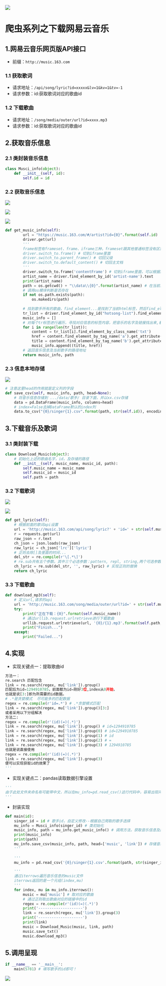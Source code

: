 
![](http://p20tr36iw.bkt.clouddn.com/py_scrapy_music.png)

<!--more-->

# 爬虫系列之下载网易云音乐

## 1.网易云音乐网页版API接口

- 前缀：`http://music.163.com`

### 1.1  获取歌词

- 请求地址：`/api/song/lyric?id=xxxxx&lv=1&kv=1&tv=-1`
- 请求参数：id:获取歌词对应的歌曲id

### 1.2 下载歌曲

- 请求地址：`/song/media/outer/url?id=xxxx.mp3`
- 请求参数：id:获取歌词对应的歌曲id

## 2.获取音乐信息

### 2.1 类封装音乐信息

```python
class Musci_info(object):
    def __init__(self, id):
        self.id = id
```

### 2.2 获取音乐信息

![](http://p20tr36iw.bkt.clouddn.com/py_look.png)

![](http://p20tr36iw.bkt.clouddn.com/song.png)

![](http://p20tr36iw.bkt.clouddn.com/py_tx.png)

```python
def get_music_info(self):
        url = "https://music.163.com/#/artist?id={0}".format(self.id)
        driver.get(url)
        '''
        frame标签有frameset、frame、iframe三种，frameset跟其他普通标签没有区别，不会影响到正常的定位，而frame与iframe对selenium定位而言是一样的，selenium有一组方法对frame进行操作。
        driver.switch_to.frame() # 切到iframe里面
        driver.switch_to.parent_frame() # 切回父级
        driver.switch_to.default_content() # 切回主文档
        '''
        driver.switch_to.frame('contentFrame') # 切到iframe里面，可以根据id或name值来定位，这里是根据name值定位，看上述图1
        artist_name = driver.find_element_by_id('artist-name').text
        print(artist_name)
        path = os.getcwd() + "\\data\\{0}".format(artist_name) # 在当前工作路径下创建一个/data/歌手名字文件夹，例如:...../data/薛之谦
        # 调用os模块判断是否存在
        if not os.path.exists(path):
            os.makedirs(path)
	    
        # 找到歌手所有的歌曲，find_element...是找到了当前html标签，然后find_elements...多了个s，这里返回一个包含多个歌曲信息的list,每个list里面有多个tr标签。一个tr对应一个歌曲，看上述图2
        tr_list = driver.find_element_by_id("hotsong-list").find_elements_by_tag_name("tr")
        music_info = []
        # 对每个tr标签进行遍历，寻找对应信息的标签内容，把音乐的名字及链接找出来,看上述图3
        for i in range(len(tr_list)):
            content = tr_list[i].find_element_by_class_name('txt')
            href = content.find_element_by_tag_name('a').get_attribute('href')
            title = content.find_element_by_tag_name('b').get_attribute('title')
            music_info.append((title, href))
        # 返回音乐信息及当前歌手的路径地址
        return music_info, path
```

### 2.3 信息本地存储

![](http://p20tr36iw.bkt.clouddn.com/xzq_csv.png)

```python
# 注意这里head的作用就是定义列的字段
def save_csv(self, music_info, path, head=None):
    # 将音乐信息存储到 .../data/歌手/ 目录下面，并以xx.csv存储
    data = pd.DataFrame(music_info, columns=head)
    # index=False去掉DataFrame默认的index列
    data.to_csv("{0}/singer{1}.csv".format(path, str(self.id)), encoding="utf-8", index=False)  

```

## 3.下载音乐及歌词

### 3.1 类封装下载

```python
class Download_Music(object):
    # 初始化上述的歌曲名字，id，及存储的路径
    def __init__(self, music_name, music_id, path):
        self.music_name = music_name
        self.music_id = music_id
        self.path = path
```

### 3.2 下载歌词

![](http://p20tr36iw.bkt.clouddn.com/lyric.png)

![](http://p20tr36iw.bkt.clouddn.com/re_lyric.png)

```python
def get_lyric(self):
    # 根据前面的歌词api设置
    url = 'http://music.163.com/api/song/lyric?' + 'id=' + str(self.music_id) + '&lv=1&kv=1&tv=-1'
    r = requests.get(url)
    raw_json = r.text
    ch_json = json.loads(raw_json) 
    raw_lyric = ch_json['lrc']['lyric']
    # 正则去除[]及里面的时间...
    del_str = re.compile(r'\[.*\]')
	# re.sub共有五个参数。其中三个必选参数：pattern, repl, string,两个可选参数：count, flags
    ch_lyric = re.sub(del_str, '', raw_lyric) # 实现正则的替换
    return ch_lyric
```

### 3.3 下载歌曲

```python
def download_mp3(self):
    # 定义url,请求的api
    url = 'http://music.163.com/song/media/outer/url?id=' + str(self.music_id) + '.mp3'
    try:
        print("正在下载：{0}".format(self.music_name))
        # 通过urllib.request.urlretrieve进行下载歌曲
        urllib.request.urlretrieve(url, '{0}/{1}.mp3'.format(self.path, self.music_name))
        print("Finish...")
    except:
        print("Failed...")
```

## 4.实现

- 实现关键点一：提取歌曲id

```python
方法一：
re.search 匹配包含
link = re.search(regex, mu['link']).group()
匹配后为id=1294910785，前面都为id=刚好3位,index从0开始，
也就是说[3:]即为所需要的id数据。
# .*是贪婪模式  尽可能多的匹配数据
regex = re.compile(r'id=.*') # .*贪婪模式匹配
link = re.search(regex, mu['link']).group()[3:]
或者采用以下分组解决
方法二:
regex = re.compile(r'(id)(=)(.*)')
link = re.search(regex, mu['link']).group() # id=1294910785
link = re.search(regex, mu['link']).group(0) # id=1294910785
link = re.search(regex, mu['link']).group(1) # id
link = re.search(regex, mu['link']).group(2) # =
link = re.search(regex, mu['link']).group(3) # 1294910785
也就是说直接使用
regex = re.compile(r'(id)(=)(.*)') 
link = re.search(regex, mu['link']).group(3)
便可以实现获取id的效果了
'''
```

- 实现关键点二：pandas读取数据引擎设置

```python
'''
由于此处文件夹命名有可能带中文，所以在mu_info=pd.read_csv()这行代码中，容易出现问题。原因是调用pandas的read_csv()方法时，默认使用C engine作为parser engine，而当文件名中含有中文的时候,就会报错，这里一定要设置engine为python，即engine='python'
'''
```

- 封装实现

```python
def main(id):
    singer_id = id # 歌手id，自定义修改--根据自己爬取的歌手选择
    mu_info = Musci_info(singer_id) # 类初始化
    music_info, path = mu_info.get_music_info() # 调用方法，获取音乐信息及路径
    print(music_info)
    print(path)
    mu_info.save_csv(music_info, path, head=['music', 'link']) # 存储音乐的歌名及链接至csv文件
    '''
   
    '''
    mu_info = pd.read_csv('{0}/singer{1}.csv'.format(path, str(singer_id)), engine='python', encoding='utf-8')

    '''
    通过iterrows遍历音乐信息的music文件
    iterrows返回的是一个元组(index,mu)
    '''
    for index, mu in mu_info.iterrows():
        music = mu['music'] # 取对应的歌曲
        # 通过正则取出歌曲对应的链接中的id
        regex = re.compile(r'(id)(=)(.*)')
        print('--------------------')
        link = re.search(regex, mu['link']).group(3)
        print('--------------------')
        print(link)
        music = Download_Music(music, link, path)
        music.save_txt()
        music.download_mp3()
```

## 5.调用呈现

```python
if __name__ == '__main__':
    main(5781) # 填写歌手的id即可！
```

![](http://p20tr36iw.bkt.clouddn.com/py_scrapy_music.png)

